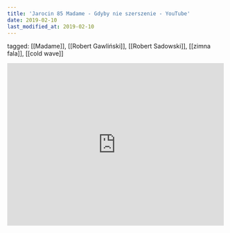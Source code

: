 ```yaml
---
title: 'Jarocin 85 Madame - Gdyby nie szerszenie - YouTube'
date: 2019-02-10
last_modified_at: 2019-02-10
---
```

tagged: [[Madame]], [[Robert Gawliński]], [[Robert Sadowski]], [[zimna fala]], [[cold wave]]
<iframe allow="accelerometer; autoplay; clipboard-write; encrypted-media; gyroscope; picture-in-picture" allowfullscreen="" frameborder="0" height="375" id="youtube_iframe" src="https://www.youtube.com/embed/vrlMpG02MvE?feature=oembed&amp;enablejsapi=1&amp;origin=https://safe.txmblr.com&amp;wmode=opaque" width="500"></iframe>